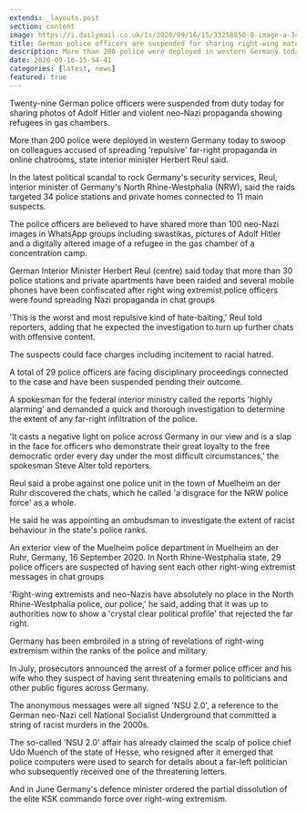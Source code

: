 ```yaml
---
extends: _layouts.post
section: content
image: https://i.dailymail.co.uk/1s/2020/09/16/15/33258850-0-image-a-34_1600267449776.jpg 
title: German police officers are suspended for sharing right-wing material 
description: More than 200 police were deployed in western Germany today to swoop on colleagues accused of spreading repulsive far-right propaganda in online chatrooms, state interior minister Herbert Reul said. 
date: 2020-09-16-15-54-41 
categories: [latest, news] 
featured: true 
--- 
```

Twenty-nine German police officers were suspended from duty today for sharing photos of Adolf Hitler and violent neo-Nazi propaganda showing refugees in gas chambers. 

More than 200 police were deployed in western Germany today to swoop on colleagues accused of spreading 'repulsive' far-right propaganda in online chatrooms, state interior minister Herbert Reul said.

In the latest political scandal to rock Germany's security services, Reul, interior minister of Germany's North Rhine-Westphalia (NRW), said the raids targeted 34 police stations and private homes connected to 11 main suspects.

The police officers are believed to have shared more than 100 neo-Nazi images in WhatsApp groups including swastikas, pictures of Adolf Hitler and a digitally altered image of a refugee in the gas chamber of a concentration camp.

German Interior Minister Herbert Reul (centre) said today that more than 30 police stations and private apartments have been raided and several mobile phones have been confiscated after right wing extremist police officers were found spreading Nazi propaganda in chat groups

'This is the worst and most repulsive kind of hate-baiting,' Reul told reporters, adding that he expected the investigation to turn up further chats with offensive content.

The suspects could face charges including incitement to racial hatred.

A total of 29 police officers are facing disciplinary proceedings connected to the case and have been suspended pending their outcome.

A spokesman for the federal interior ministry called the reports 'highly alarming' and demanded a quick and thorough investigation to determine the extent of any far-right infiltration of the police.

'It casts a negative light on police across Germany in our view and is a slap in the face for officers who demonstrate their great loyalty to the free democratic order every day under the most difficult circumstances,' the spokesman Steve Alter told reporters. 

Reul said a probe against one police unit in the town of Muelheim an der Ruhr discovered the chats, which he called 'a disgrace for the NRW police force' as a whole.

He said he was appointing an ombudsman to investigate the extent of racist behaviour in the state's police ranks.

An exterior view of the Muelheim police department in Muelheim an der Ruhr, Germany, 16 September 2020. In North Rhine-Westphalia state, 29 police officers are suspected of having sent each other right-wing extremist messages in chat groups

'Right-wing extremists and neo-Nazis have absolutely no place in the North Rhine-Westphalia police, our police,' he said, adding that it was up to authorities now to show a 'crystal clear political profile' that rejected the far right.

Germany has been embroiled in a string of revelations of right-wing extremism within the ranks of the police and military.

In July, prosecutors announced the arrest of a former police officer and his wife who they suspect of having sent threatening emails to politicians and other public figures across Germany.

The anonymous messages were all signed 'NSU 2.0', a reference to the German neo-Nazi cell National Socialist Underground that committed a string of racist murders in the 2000s.

The so-called 'NSU 2.0' affair has already claimed the scalp of police chief Udo Muench of the state of Hesse, who resigned after it emerged that police computers were used to search for details about a far-left politician who subsequently received one of the threatening letters.

And in June Germany's defence minister ordered the partial dissolution of the elite KSK commando force over right-wing extremism.

